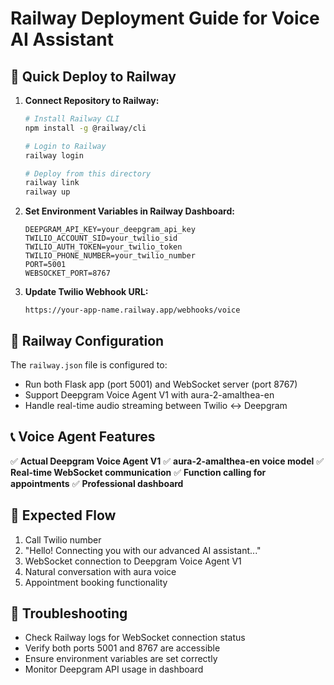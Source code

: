 # Railway Deployment Guide for Voice AI Assistant

## 🚀 Quick Deploy to Railway

1. **Connect Repository to Railway:**
   ```bash
   # Install Railway CLI
   npm install -g @railway/cli
   
   # Login to Railway
   railway login
   
   # Deploy from this directory
   railway link
   railway up
   ```

2. **Set Environment Variables in Railway Dashboard:**
   ```
   DEEPGRAM_API_KEY=your_deepgram_api_key
   TWILIO_ACCOUNT_SID=your_twilio_sid
   TWILIO_AUTH_TOKEN=your_twilio_token
   TWILIO_PHONE_NUMBER=your_twilio_number
   PORT=5001
   WEBSOCKET_PORT=8767
   ```

3. **Update Twilio Webhook URL:**
   ```
   https://your-app-name.railway.app/webhooks/voice
   ```

## 🔧 Railway Configuration

The `railway.json` file is configured to:
- Run both Flask app (port 5001) and WebSocket server (port 8767)
- Support Deepgram Voice Agent V1 with aura-2-amalthea-en
- Handle real-time audio streaming between Twilio ↔ Deepgram

## 📞 Voice Agent Features

✅ **Actual Deepgram Voice Agent V1**
✅ **aura-2-amalthea-en voice model**
✅ **Real-time WebSocket communication**
✅ **Function calling for appointments**
✅ **Professional dashboard**

## 🎯 Expected Flow

1. Call Twilio number
2. "Hello! Connecting you with our advanced AI assistant..."
3. WebSocket connection to Deepgram Voice Agent V1
4. Natural conversation with aura voice
5. Appointment booking functionality

## 🐛 Troubleshooting

- Check Railway logs for WebSocket connection status
- Verify both ports 5001 and 8767 are accessible
- Ensure environment variables are set correctly
- Monitor Deepgram API usage in dashboard
